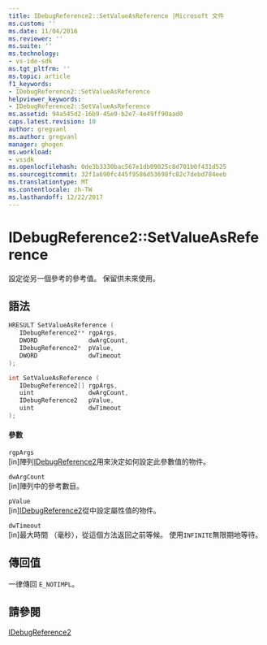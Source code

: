 ```yaml
---
title: IDebugReference2::SetValueAsReference |Microsoft 文件
ms.custom: ''
ms.date: 11/04/2016
ms.reviewer: ''
ms.suite: ''
ms.technology:
- vs-ide-sdk
ms.tgt_pltfrm: ''
ms.topic: article
f1_keywords:
- IDebugReference2::SetValueAsReference
helpviewer_keywords:
- IDebugReference2::SetValueAsReference
ms.assetid: 94a545d2-16b9-45e9-b2e7-4e49ff90aad0
caps.latest.revision: 10
author: gregvanl
ms.author: gregvanl
manager: ghogen
ms.workload:
- vssdk
ms.openlocfilehash: 0de3b3330bac567e1db09025c8d701b0f431d525
ms.sourcegitcommit: 32f1a690fc445f9586d53698fc82c7debd784eeb
ms.translationtype: MT
ms.contentlocale: zh-TW
ms.lasthandoff: 12/22/2017
---
```

# <a name="idebugreference2setvalueasreference"></a>IDebugReference2::SetValueAsReference
設定從另一個參考的參考值。 保留供未來使用。  
  
## <a name="syntax"></a>語法  
  
```cpp  
HRESULT SetValueAsReference (   
   IDebugReference2** rgpArgs,  
   DWORD              dwArgCount,  
   IDebugReference2*  pValue,  
   DWORD              dwTimeout  
);  
```  
  
```cpp  
int SetValueAsReference (   
   IDebugReference2[] rgpArgs,  
   uint               dwArgCount,  
   IDebugReference2   pValue,  
   uint               dwTimeout  
);  
```  
  
#### <a name="parameters"></a>參數  
 `rgpArgs`  
 [in]陣列[IDebugReference2](../../../extensibility/debugger/reference/idebugreference2.md)用來決定如何設定此參數值的物件。  
  
 `dwArgCount`  
 [in]陣列中的參考數目。  
  
 `pValue`  
 [in][IDebugReference2](../../../extensibility/debugger/reference/idebugreference2.md)從中設定屬性值的物件。  
  
 `dwTimeout`  
 [in]最大時間 （毫秒），從這個方法返回之前等候。 使用`INFINITE`無限期地等待。  
  
## <a name="return-value"></a>傳回值  
 一律傳回 `E_NOTIMPL`。  
  
## <a name="see-also"></a>請參閱  
 [IDebugReference2](../../../extensibility/debugger/reference/idebugreference2.md)